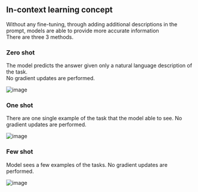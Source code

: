 
## In-context learning concept
Without any fine-tuning, through adding additional descriptions in the prompt, models are able to provide more accurate information</br>
There are three 3 methods.

### Zero shot
The model predicts the answer given only a natural language description of the task.</br>
No gradient updates are performed.</br>

![image](https://github.com/user-attachments/assets/aacd5989-3460-40e6-b260-9ed37376c303)

### One shot
There are one single example of the task that the model able to see. No gradient updates are performed.</br>

![image](https://github.com/user-attachments/assets/8950557c-9f35-462d-be58-146f29780880)

### Few shot
Model sees a few examples of the tasks. No gradient updates are performed.</br>

![image](https://github.com/user-attachments/assets/033c7d9d-8c73-4e51-b8d7-1c87665ffaa4)


